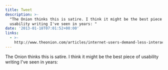 ```yaml
---
title: Tweet
description: >-
  "The Onion thinks this is satire. I think it might be the best piece of
  usability writing I've seen in years: "
date: '2013-01-18T07:01:52+00:00'
links:
  - >-
    http://www.theonion.com/articles/internet-users-demand-less-interactivity,30920/
---
```

The Onion thinks this is satire. I think it might be the best piece of usability writing I've seen in years: 
